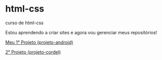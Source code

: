 # html-css
 curso de html-css

Estou aprendendo a criar sites e agora vou gerenciar meus repositórios!

<a href="https://ramosg7.github.io/projeto-android">Meu 1° Projeto (projeto-android)</a>

<a href="">2° Projeto (projeto-cordel)</a>